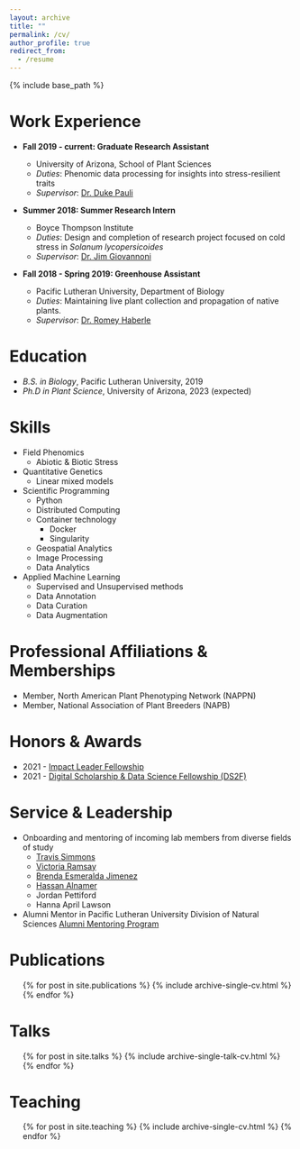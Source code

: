 ```yaml
---
layout: archive
title: ""
permalink: /cv/
author_profile: true
redirect_from:
  - /resume
---
```


{% include base_path %}

Work Experience
======
* **Fall 2019 - current: Graduate Research Assistant**
  * University of Arizona, School of Plant Sciences
  * *Duties*: Phenomic data processing for insights into stress-resilient traits
  * *Supervisor*: [Dr. Duke Pauli](https://thepaulilab.com/)

* **Summer 2018: Summer Research Intern**
  * Boyce Thompson Institute
  * *Duties*: Design and completion of research project focused on cold stress in *Solanum lycopersicoides*
  * *Supervisor*: [Dr. Jim Giovannoni](https://btiscience.org/jim-giovannoni/)

* **Fall 2018 - Spring 2019: Greenhouse Assistant** 
  * Pacific Lutheran University, Department of Biology
  * *Duties*: Maintaining live plant collection and propagation of native plants. 
  * *Supervisor*: [Dr. Romey Haberle](https://www.plu.edu/biology/staff/romey-haberle/)

Education
======
* *B.S. in Biology*, Pacific Lutheran University, 2019
* *Ph.D in Plant Science*, University of Arizona, 2023 (expected)

Skills
======
* Field Phenomics
  * Abiotic & Biotic Stress
* Quantitative Genetics
  * Linear mixed models 
* Scientific Programming 
  * Python
  * Distributed Computing
  * Container technology
    * Docker
    * Singularity
  * Geospatial Analytics
  * Image Processing
  * Data Analytics
* Applied Machine Learning
  * Supervised and Unsupervised methods
  * Data Annotation
  * Data Curation
  * Data Augmentation
  
Professional Affiliations & Memberships
======
* Member, North American Plant Phenotyping Network (NAPPN)
* Member, National Association of Plant Breeders (NAPB)

Honors & Awards
======
* 2021 - [Impact Leader Fellowship](https://cals.arizona.edu/news/self-nominations-open-spring-impact-leader-professional-development-training) 
* 2021 - [Digital Scholarship & Data Science Fellowship (DS2F)](https://new.library.arizona.edu/ds2f)

Service & Leadership
======
* Onboarding and mentoring of incoming lab members from diverse fields of study
  * [Travis Simmons](https://linkedin.com/in/travis-simmons-2230ab162)
  * [Victoria Ramsay](https://linkedin.com/in/victoria-ramsay-2891891aa)
  * [Brenda Esmeralda Jimenez](https://linkedin.com/in/brenda-e-jimenez)
  * [Hassan Alnamer](https://linkedin.com/in/hassan-alnamer)
  * Jordan Pettiford
  * Hanna April Lawson
* Alumni Mentor in Pacific Lutheran University Division of Natural Sciences [Alumni Mentoring Program](https://lutelink.plu.edu/hub/plu/programs/natsci-mentoring-program/about)

Publications
======
  <ul>{% for post in site.publications %}
    {% include archive-single-cv.html %}
  {% endfor %}</ul>
  
Talks
======
  <ul>{% for post in site.talks %}
    {% include archive-single-talk-cv.html %}
  {% endfor %}</ul>
  
Teaching
======
  <ul>{% for post in site.teaching %}
    {% include archive-single-cv.html %}
  {% endfor %}</ul>